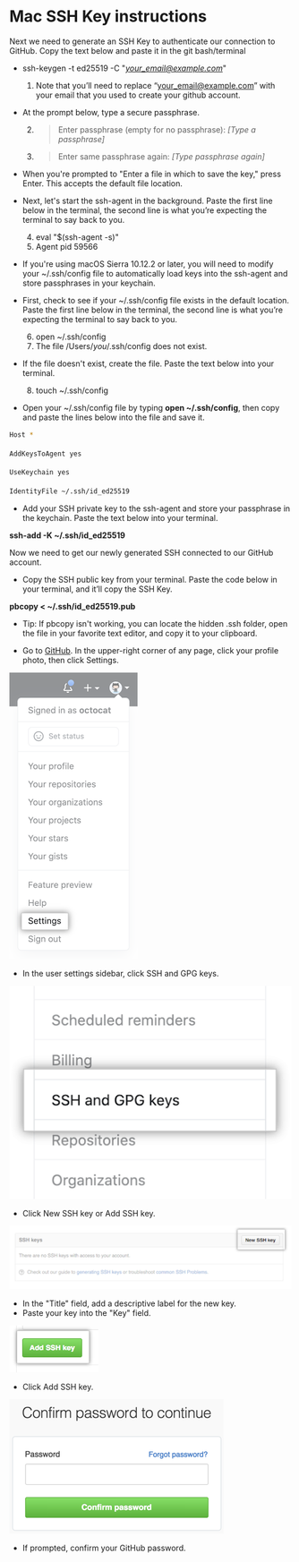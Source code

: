 # Mac SSH Key instructions

Next we need to generate an SSH Key to authenticate our connection to GitHub. Copy the text below and paste it in the git bash/terminal



* ssh-keygen -t ed25519 -C "_[your_email@example.com](mailto:your_email@example.com)_"

    1. Note that you’ll need to replace “[your_email@example.com](mailto:your_email@example.com)” with your email that you used to create your github account.
* At the prompt below, type a secure passphrase.

    2. > Enter passphrase (empty for no passphrase): _[Type a passphrase]_
    3. > Enter same passphrase again: _[Type passphrase again]_
* When you're prompted to "Enter a file in which to save the key," press Enter. This accepts the default file location.
* Next, let's start the ssh-agent in the background. Paste the first line below in the terminal, the second line is what you’re expecting the terminal to say back to you.
        
    4. eval "$(ssh-agent -s)"
    5. Agent pid 59566
* If you're using macOS Sierra 10.12.2 or later, you will need to modify your ~/.ssh/config file to automatically load keys into the ssh-agent and store passphrases in your keychain.
* First, check to see if your ~/.ssh/config file exists in the default location. Paste the first line below in the terminal, the second line is what you’re expecting the terminal to say back to you.
        
    6.  open ~/.ssh/config
    7.  The file /Users/_you_/.ssh/config does not exist.
* If the file doesn't exist, create the file. Paste the text below into your terminal.

    8.  touch ~/.ssh/config
        
* Open your ~/.ssh/config file by typing **open ~/.ssh/config**, then copy and paste the lines below into the file and save it.

```bash
Host *

AddKeysToAgent yes

UseKeychain yes

IdentityFile ~/.ssh/id_ed25519
```

* Add your SSH private key to the ssh-agent and store your passphrase in the keychain. Paste the text below into your terminal. 

**ssh-add -K ~/.ssh/id_ed25519**

Now we need to get our newly generated SSH connected to our GitHub account.



* Copy the SSH public key from your terminal. Paste the code below in your terminal, and it’ll copy the SSH Key. 

**pbcopy &lt; ~/.ssh/id_ed25519.pub**

* Tip: If pbcopy isn't working, you can locate the hidden .ssh folder, open the file in your favorite text editor, and copy it to your clipboard.

* Go to [GitHub](https://github.com/). In the upper-right corner of any page, click your profile photo, then click Settings. 



![alt_text](ssh1.png "image_tooltip")

* In the user settings sidebar, click SSH and GPG keys. 


![alt_text](ssh2.png "image_tooltip")




* Click New SSH key or Add SSH key. 



![alt_text](ssh3.png "image_tooltip")



* In the "Title" field, add a descriptive label for the new key.
* Paste your key into the "Key" field. 


![alt_text](ssh5.png "image_tooltip")

* Click Add SSH key. 



![alt_text](ssh6.png "image_tooltip")

* If prompted, confirm your GitHub password. 


